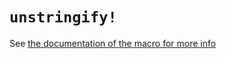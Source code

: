 # `unstringify!`

See [the documentation of the macro for more info](
https://docs.rs/unstringify/0.1.0/macro.unstringify.html)
